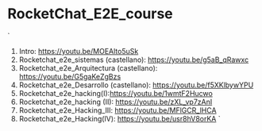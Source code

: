# RocketChat_E2E_course
`
1. Intro: https://youtu.be/MOEAlto5uSk
2. Rocketchat_e2e_sistemas (castellano): https://youtu.be/g5aB_qRawxc
3. Rocketchat_e2e_Arquitectura (castellano): https://youtu.be/G5gaKeZgBzs
4. Rocketchat_e2e_Desarrollo (castellano): https://youtu.be/f5XKlbywYPU
5. Rocketchat_e2e_hacking(I):https://youtu.be/1wmtF2Hucwo
6. Rocketchat_e2e_hacking (II): https://youtu.be/zXL_vp7zAnI
7. Rocketchat_e2e_Hacking_III: https://youtu.be/MFlGCR_lHCA
8. Rocketchat_e2e_Hacking(IV): https://youtu.be/usr8hV8orKA
`
